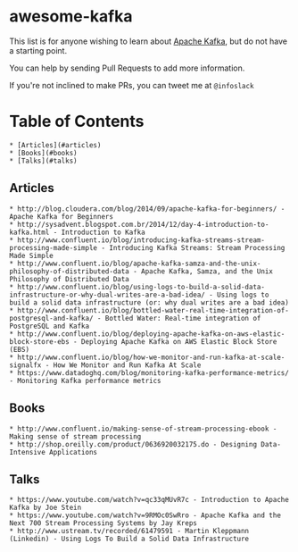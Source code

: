 # awesome-kafka
This list is for anyone wishing to learn about [Apache Kafka](http://kafka.apache.org/), but do not have a starting point.

You can help by sending Pull Requests to add more information.

If you're not inclined to make PRs, you can tweet me at `@infoslack`

Table of Contents
=================

    * [Articles](#articles)
    * [Books](#books)
    * [Talks](#talks)

## Articles

    * http://blog.cloudera.com/blog/2014/09/apache-kafka-for-beginners/ - Apache Kafka for Beginners
    * http://sysadvent.blogspot.com.br/2014/12/day-4-introduction-to-kafka.html - Introduction to Kafka
    * http://www.confluent.io/blog/introducing-kafka-streams-stream-processing-made-simple - Introducing Kafka Streams: Stream Processing Made Simple
    * http://www.confluent.io/blog/apache-kafka-samza-and-the-unix-philosophy-of-distributed-data - Apache Kafka, Samza, and the Unix Philosophy of Distributed Data
    * http://www.confluent.io/blog/using-logs-to-build-a-solid-data-infrastructure-or-why-dual-writes-are-a-bad-idea/ - Using logs to build a solid data infrastructure (or: why dual writes are a bad idea)
    * http://www.confluent.io/blog/bottled-water-real-time-integration-of-postgresql-and-kafka/ - Bottled Water: Real-time integration of PostgreSQL and Kafka
    * http://www.confluent.io/blog/deploying-apache-kafka-on-aws-elastic-block-store-ebs - Deploying Apache Kafka on AWS Elastic Block Store (EBS)
    * http://www.confluent.io/blog/how-we-monitor-and-run-kafka-at-scale-signalfx - How We Monitor and Run Kafka At Scale
    * https://www.datadoghq.com/blog/monitoring-kafka-performance-metrics/ - Monitoring Kafka performance metrics

## Books

    * http://www.confluent.io/making-sense-of-stream-processing-ebook - Making sense of stream processing
    * http://shop.oreilly.com/product/0636920032175.do - Designing Data-Intensive Applications

## Talks

    * https://www.youtube.com/watch?v=qc33qMUvR7c - Introduction to Apache Kafka by Joe Stein
    * https://www.youtube.com/watch?v=9RMOc0SwRro - Apache Kafka and the Next 700 Stream Processing Systems by Jay Kreps
    * http://www.ustream.tv/recorded/61479591 - Martin Kleppmann (Linkedin) - Using Logs To Build a Solid Data Infrastructure
